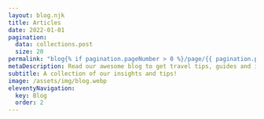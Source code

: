 ```yaml
---
layout: blog.njk
title: Articles
date: 2022-01-01
pagination:
  data: collections.post
  size: 20
permalink: "blog{% if pagination.pageNumber > 0 %}/page/{{ pagination.pageNumber }}{% endif %}/index.html"
metaDescription: Read our awesome blog to get travel tips, guides and insights from two full-time digital nomads. We document our adventures around the world.
subtitle: A collection of our insights and tips!
image: /assets/img/blog.webp
eleventyNavigation:
  key: Blog
  order: 2
---
```

